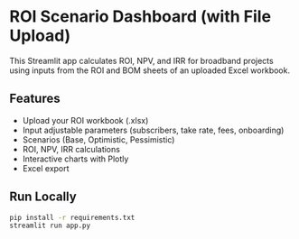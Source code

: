 # ROI Scenario Dashboard (with File Upload)

This Streamlit app calculates ROI, NPV, and IRR for broadband projects using inputs from the ROI and BOM sheets of an uploaded Excel workbook.

## Features
- Upload your ROI workbook (.xlsx)
- Input adjustable parameters (subscribers, take rate, fees, onboarding)
- Scenarios (Base, Optimistic, Pessimistic)
- ROI, NPV, IRR calculations
- Interactive charts with Plotly
- Excel export

## Run Locally
```bash
pip install -r requirements.txt
streamlit run app.py
```
